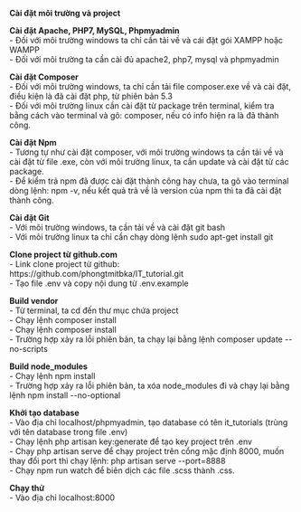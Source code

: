 **Cài đặt môi trường và project </br>**
<p>
<b>Cài đặt Apache, PHP7, MySQL, Phpmyadmin</b><br>
- Đối với môi trường windows ta chỉ cần tải về và cái đặt gói XAMPP hoặc WAMPP<br>
- Đối với môi trường ta cần cài đủ apache2, php7, mysql và phpmyadmin<br>
</p>

<p>
<b>Cài đặt Composer</b><br>
- Đối với môi trường windows, ta chỉ cần tải file composer.exe về và cài đặt, điều kiện là đã cài đặt php, từ phiên bản 5.3<br>
- Đối với môi trường linux cần cài đặt từ package trên terminal, kiểm tra bằng cách vào terminal và gõ: composer, nếu có info hiện ra là đã thành công.<br>
</p>

<p>
<b>Cài đặt Npm</b><br>
- Tương tự như cài đặt composer, với môi trường windows ta cần tải về và cài đặt từ file .exe, còn với môi trường linux, ta cần update và cài đặt từ các package.
<br>
- Để kiểm trả npm đã được cài đặt thành công hay chưa, ta gõ vào terminal dòng lệnh: npm -v, nếu kết quả trả về là version của npm thì ta đã cài đặt thành công.<br>
</p>

<p>
<b>Cài đặt Git</b><br>
- Với môi trường windows, ta cần tải về và cài đặt git bash<br>
- Với môi trường linux ta chỉ cần chạy dòng lệnh sudo apt-get install git<br>
</p>

<p>
<b>Clone project từ github.com</b><br>
- Link clone project từ github: https://github.com/phongtmitbka/IT_tutorial.git<br>
- Tạo file .env và copy nội dung từ .env.example<br>
</p>

<p>
<b>Build vendor</b><br>
- Từ terminal, ta cd đến thư mục chứa project<br>
- Chạy lệnh composer install<br>
- Chạy lệnh composer install<br>
- Trường hợp xảy ra lỗi phiên bản, ta chạy lại bằng lệnh composer update --no-scripts<br>
</p>

<p>
<b>Build node_modules </b><br>
- Chạy lệnh npm install<br>
- Trường hợp xảy ra lỗi phiên bản, ta xóa node_modules đi và  chạy lại bằng lệnh npm install  --no-optional<br>
</p>

<p>
<b>Khởi tạo database</b><br>
- Vào địa chỉ localhost/phpmyadmin, tạo database có tên it_tutorials (trùng với tên database trong file .env)<br>
- Chạy lệnh php artisan key:generate để tạo key project trên .env<br>
- Chạy php artisan serve để chạy project trên cổng mặc định 8000, muốn thay đổi port thì chạy lệnh: php artisan serve --port=8888<br>
- Chạy npm run watch để biên dịch các file .scss thành .css.<br>
</p>

<p>
<b>Chạy thử</b><br>
- Vào địa chỉ localhost:8000<br>
</p>